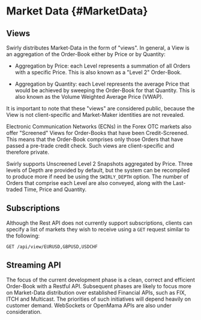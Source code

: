 Market Data {#MarketData}
===========

Views
-----

Swirly distributes Market-Data in the form of "views". In general, a View is an aggregation of the
Order-Book either by Price or by Quantity:

- Aggregation by Price: each Level represents a summation of all Orders with a specific Price. This
is also known as a "Level 2" Order-Book.

- Aggregation by Quantity: each Level represents the average Price that would be achieved by
sweeping the Order-Book for that Quantity. This is also known as the Volume Weighted Average Price
(VWAP).

It is important to note that these "views" are considered public, because the View is not
client-specific and Market-Maker identities are not revealed.

Electronic Communication Networks (ECNs) in the Forex OTC markets also offer "Screened" Views for
Order-Books that have been Credit-Screened. This means that the Order-Book comprises only those
Orders that have passed a pre-trade credit check. Such views are client-specific and therefore
private.

Swirly supports Unscreened Level 2 Snapshots aggregated by Price. Three levels of Depth are provided
by default, but the system can be recompiled to produce more if need be using the `SWIRLY_DEPTH`
option. The number of Orders that comprise each Level are also conveyed, along with the Last-traded
Time, Price and Quantity.

Subscriptions
-------------

Although the Rest API does not currently support subscriptions, clients can specify a list of
markets they wish to receive using a `GET` request similar to the following:

    GET /api/view/EURUSD,GBPUSD,USDCHF

Streaming API
-------------

The focus of the current development phase is a clean, correct and efficient Order-Book with a
Restful API. Subsequent phases are likely to focus more on Market-Data distribution over established
Financial APIs, such as FIX, ITCH and Multicast. The priorities of such initiatives will depend
heavily on customer demand. WebSockets or OpenMama APIs are also under consideration.
